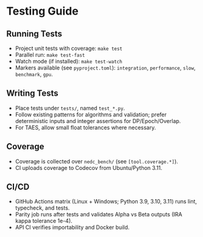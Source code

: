 # Testing Guide

## Running Tests
- Project unit tests with coverage: `make test`
- Parallel run: `make test-fast`
- Watch mode (if installed): `make test-watch`
- Markers available (see `pyproject.toml`): `integration`, `performance`, `slow`, `benchmark`, `gpu`.

## Writing Tests
- Place tests under `tests/`, named `test_*.py`.
- Follow existing patterns for algorithms and validation; prefer deterministic inputs and integer assertions for DP/Epoch/Overlap.
- For TAES, allow small float tolerances where necessary.

## Coverage
- Coverage is collected over `nedc_bench/` (see `[tool.coverage.*]`).
- CI uploads coverage to Codecov from Ubuntu/Python 3.11.

## CI/CD
- GitHub Actions matrix (Linux + Windows; Python 3.9, 3.10, 3.11) runs lint, typecheck, and tests.
- Parity job runs after tests and validates Alpha vs Beta outputs (IRA kappa tolerance 1e-4).
- API CI verifies importability and Docker build.
